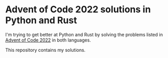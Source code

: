 # Advent of Code 2022 solutions in Python and Rust

I'm trying to get better at Python and Rust by solving the problems listed in [Advent of Code 2022](https://adventofcode.com/2022) in both languages.

This repository contains my solutions.
